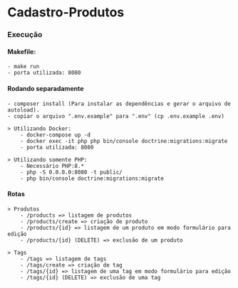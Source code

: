 # Cadastro-Produtos
### Execução
####  Makefile:
    - make run
    - porta utilizada: 8080
#### Rodando separadamente
    - composer install (Para instalar as dependências e gerar o arquivo de autoload).
    - copiar o arquivo ".env.example" para ".env" (cp .env.example .env)
    
    > Utilizando Docker:
        - docker-compose up -d
        - docker exec -it php php bin/console doctrine:migrations:migrate
        - porta utilizada: 8080
          
    > Utilizando somente PHP:
        - Necessário PHP:8.*
        - php -S 0.0.0.0:8080 -t public/
        - php bin/console doctrine:migrations:migrate

#### Rotas
    > Produtos
        - /products => listagem de produtos
        - /products/create => criação de produto
        - /products/{id} => listagem de um produto em modo formulário para edição
        - /products/{id} (DELETE) => exclusão de um produto
        
    > Tags
        - /tags => listagem de tags
        - /tags/create => criação de tag
        - /tags/{id} => listagem de uma tag em modo formulário para edição
        - /tags/{id} (DELETE) => exclusão de uma tag
    
